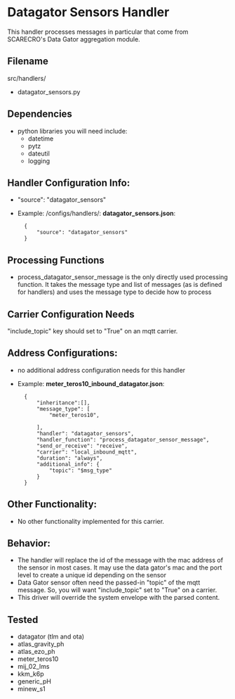 # Datagator Sensors Handler
This handler processes messages in particular that come from SCARECRO's Data Gator aggregation module.  

## Filename
src/handlers/
- datagator_sensors.py

## Dependencies
- python libraries you will need include:
    - datetime
    - pytz
    - dateutil
    - logging
  

## Handler Configuration Info:
- "source": "datagator_sensors" 

- Example: 
/configs/handlers/:
**datagator_sensors.json**:

        {
            "source": "datagator_sensors"    
        }

## Processing Functions 
-  process_datagator_sensor_message is the only directly used processing function. It takes the message type and list of messages (as is defined for handlers) and uses the message type to decide how to process

## Carrier Configuration Needs
"include_topic" key should set to "True" on an mqtt carrier. 

## Address Configurations: 
- no additional address configuration needs for this handler 
- Example: 
**meter_teros10_inbound_datagator.json**:

        {
            "inheritance":[],
            "message_type": [
                "meter_teros10",

            ],
            "handler": "datagator_sensors",
            "handler_function": "process_datagator_sensor_message",
            "send_or_receive": "receive",
            "carrier": "local_inbound_mqtt",
            "duration": "always",
            "additional_info": {
                "topic": "$msg_type"
            } 
        }


## Other Functionality: 
- No other functionality implemented for this carrier. 

## Behavior: 
- The handler will replace the id of the message with the mac address of the sensor in most cases. It may use the data gator's mac and the port level to create a unique id depending on the sensor 
- Data Gator sensor often need the passed-in "topic" of the mqtt message. So, you will want "include_topic" set to "True"
on a carrier. 
- This driver will override the system envelope with the parsed content. 

## Tested 
- datagator (tlm and ota)
- atlas_gravity_ph
- atlas_ezo_ph
- meter_teros10
- mij_02_lms
- kkm_k6p
- generic_pH
- minew_s1 


